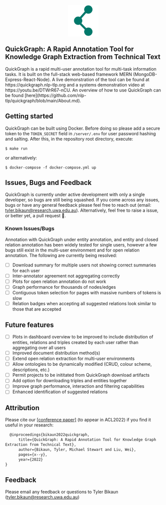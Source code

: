 <div style="display:flex;align-items:center;flex-direction:column;justify-content:center">
<img src="quickgraph_logo.png" width="100">
<h2>
QuickGraph: A Rapid Annotation Tool for Knowledge Graph Extraction from Technical Text</h2>
</div>
QuickGraph is a rapid multi-user annotation tool for multi-task information tasks. It is built on the full-stack web-based framework MERN (MongoDB-Express-React-Node). A live demonstration of the tool can be found at https://quickgraph.nlp-tlp.org and a systems demonstration video at https://youtu.be/DTWrR67-nCU. An overview of how to use QuickGraph can be found [here](https://github.com/nlp-tlp/quickgraph/blob/main/About.md).

## Getting started

QuickGraph can be built using Docker. Before doing so please add a secure token to the `TOKEN_SECRET` field in `/server/.env` for user password hashing and salting. After this, in the repository root directory, execute:

```
$ make run
```

or alternatively:

```
$ docker-compose -f docker-compose.yml up
```

## Issues, Bugs and Feedback
QuickGraph is currently under active development with only a single developer, so bugs are still being squashed. If you come across any issues, bugs or have any general feedback please feel free to reach out (email: tyler.bikaun@research.uwa.edu.au). Alternatively, feel free to raise a issue, or better yet, a pull request 🙂.

### Known Issues/Bugs
Annotation with QuickGraph under entity annotation, and entity and closed relation annotation has been widely tested for single users, however a few bugs still exist in the multi-user environment and for open relation annotation. The following are currently being resolved:
- [ ] Download summary for multiple users not showing correct summaries for each user
- [ ] Inter-annotator agreement not aggregating correctly
- [ ] Plots for open relation annotation do not work
- [ ] Graph performance for thousands of nodes/edges
- [ ] Contiguous token selection for pages with massive numbers of tokens is slow
- [ ] Relation badges when accepting all suggested relations look similar to those that are accepted

## Future features
- [ ] Plots in dashboard overview to be improved to include distribution of entities, relations and triples created by each user rather than aggregating over all users
- [ ] Improved document distribution method(s)
- [ ] Extend open relation extraction for multi-user environments
- [ ] Allow ontologies to be dynamically modified (CRUD, colour scheme, descriptions, etc.)
- [ ] Permit projects to be inititated from QuickGraph download artifacts
- [ ] Add option for downloading triples and entities together
- [ ] Improve graph performance, interaction and filtering capabilities
- [ ] Enhanced identification of suggested relations
## Attribution

Please cite our [[conference paper]](https://arxiv.org/abs/####.#####) (to appear in ACL2022) if you find it useful in your research:

```
  @inproceedings{bikaun2022quickgraph,
      title={QuickGraph: A Rapid Annotation Tool for Knowledge Graph Extraction from Technical Text},
      author={Bikaun, Tyler, Michael Stewart and Liu, Wei},
      pages={x--y},
      year={2022}
}
```

## Feedback

Please email any feedback or questions to Tyler Bikaun (tyler.bikaun@research.uwa.edu.au)
